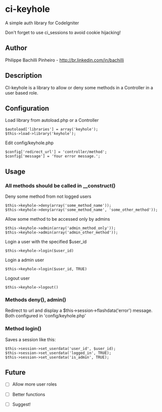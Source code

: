 ci-keyhole
==========

A simple auth library for CodeIgniter

Don't forget to use ci_sessions to avoid cookie hijacking!

Author
------

Philippe Bachilli Pinheiro - http://br.linkedin.com/in/bachilli

Description
-----------

CI-keyhole is a library to allow or deny some methods in a Controller in a user based role.

Configuration
-------------

Load library from autoload.php or a Controller

    $autoload['libraries'] = array('keyhole');
    $this->load->library('keyhole');
    
Edit config/keyhole.php

    $config['redirect_url'] = 'controller/method';
    $config['message'] = 'Your error message.';

Usage
-----

### All methods should be called in __construct()

Deny some method from not logged users

    $this->keyhole->deny(array('some_method_name'));
    $this->keyhole->deny(array('some_method_name', 'some_other_method'));

Allow some method to be accessed only by admins

    $this->keyhole->admin(array('admin_method_only'));
    $this->keyhole->admin(array('admin_other_method'));

Login a user with the specified $user_id

    $this->keyhole->login($user_id)

Login a admin user

    $this->keyhole->login($user_id, TRUE)

Logout user

    $this->keyhole->logout()

### Methods deny(), admin()

Redirect to url and display a $this->session->flashdata('error') message. Both configured in 'config/keyhole.php'

### Method login()

Saves a session like this:

    $this->session->set_userdata('user_id', $user_id);
    $this->session->set_userdata('logged_in', TRUE);
    $this->session->set_userdata('is_admin', TRUE);

Future
------

- [ ] Allow more user roles
- [ ] Better functions
- [ ] Suggest!



